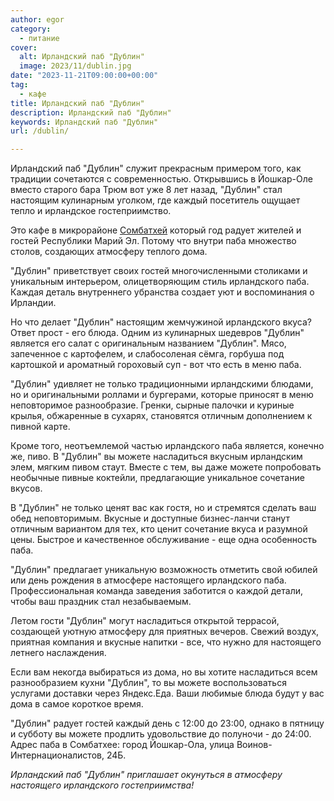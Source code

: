 ```yaml
---
author: egor
category:
  - питание
cover:
  alt: Ирландский паб "Дублин"
  image: 2023/11/dublin.jpg
date: "2023-11-21T09:00:00+00:00"
tag:
  - кафе
title: Ирландский паб "Дублин"
description: Ирландский паб "Дублин"
keywords: Ирландский паб "Дублин"
url: /dublin/

---
```

Ирландский паб "Дублин" служит прекрасным примером того, как традиции сочетаются с современностью. Открывшись в Йошкар-Оле вместо старого бара Трюм вот уже 8 лет назад, "Дублин" стал настоящим кулинарным уголком, где каждый посетитель ощущает тепло и ирландское гостеприимство.

Это кафе в микрорайоне [Сомбатхей](/sombathej/) который год радует жителей и гостей Республики Марий Эл. Потому что внутри паба множество столов, создающих атмосферу теплого дома.

"Дублин" приветствует своих гостей многочисленными столиками и уникальным интерьером, олицетворяющим стиль ирландского паба. Каждая деталь внутреннего убранства создает уют и воспоминания о Ирландии.

Но что делает "Дублин" настоящим жемчужиной ирландского вкуса? Ответ прост \- его блюда. Одним из кулинарных шедевров "Дублин" является его салат с оригинальным названием "Дублин". Мясо, запеченное с картофелем, и слабосоленая сёмга, горбуша под картошкой и ароматный гороховый суп \- вот что есть в меню паба.

"Дублин" удивляет не только традиционными ирландскими блюдами, но и оригинальными роллами и бургерами, которые приносят в меню неповторимое разнообразие. Гренки, сырные палочки и куриные крылья, обжаренные в сухарях, становятся отличным дополнением к пивной карте.

Кроме того, неотъемлемой частью ирландского паба является, конечно же, пиво. В "Дублин" вы можете насладиться вкусным ирландским элем, мягким пивом стаут. Вместе с тем, вы даже можете попробовать необычные пивные коктейли, предлагающие уникальное сочетание вкусов.

В "Дублин" не только ценят вас как гостя, но и стремятся сделать ваш обед неповторимым. Вкусные и доступные бизнес\-ланчи станут отличным вариантом для тех, кто ценит сочетание вкуса и разумной цены. Быстрое и качественное обслуживание \- еще одна особенность паба.

"Дублин" предлагает уникальную возможность отметить свой юбилей или день рождения в атмосфере настоящего ирландского паба. Профессиональная команда заведения заботится о каждой детали, чтобы ваш праздник стал незабываемым.

Летом гости "Дублин" могут насладиться открытой террасой, создающей уютную атмосферу для приятных вечеров. Свежий воздух, приятная компания и вкусные напитки \- все, что нужно для настоящего летнего наслаждения.

Если вам некогда выбираться из дома, но вы хотите насладиться всем разнообразием кухни "Дублин", то вы можете воспользоваться услугами доставки через Яндекс.Еда. Ваши любимые блюда будут у вас дома в самое короткое время.

"Дублин" радует гостей каждый день с 12:00 до 23:00, однако в пятницу и субботу вы можете продлить удовольствие до полуночи - до 24:00. Адрес паба в Сомбатхее: город Йошкар-Ола, улица Воинов-Интернационалистов, 24Б.

_Ирландский паб "Дублин" приглашает окунуться в атмосферу настоящего ирландского гостеприимства!_
